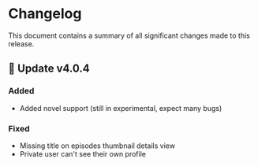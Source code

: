 # Changelog

This document contains a summary of all significant changes made to this release.

## 🎉 Update v4.0.4

### Added

- Added novel support (still in experimental, expect many bugs)

### Fixed

- Missing title on episodes thumbnail details view
- Private user can't see their own profile
